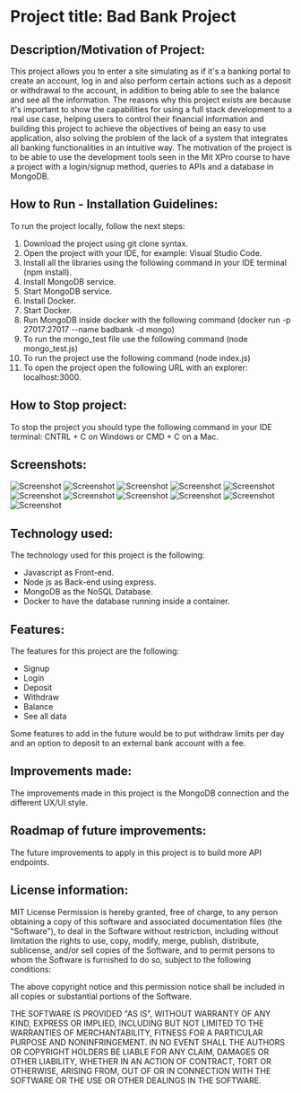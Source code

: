 # Project title: Bad Bank Project

## Description/Motivation of Project:
This project allows you to enter a site simulating as if it's a banking portal to create an account, log in and also perform certain actions such as a deposit or withdrawal to the account, in addition to being able to see the balance and see all the information.
The reasons why this project exists are because it's important to show the capabilities for using a full stack development to a real use case, helping users to control their financial information and building this project to achieve the objectives of being an easy to use application, also solving the problem of the lack of a system that integrates all banking functionalities in an intuitive way.
The motivation of the project is to be able to use the development tools seen in the Mit XPro course to have a project with a login/signup method, queries to APIs and a database in MongoDB.

## How to Run - Installation Guidelines:
To run the project locally, follow the next steps:
1. Download the project using git clone syntax.
2. Open the project with your IDE, for example: Visual Studio Code.
3. Install all the libraries using the following command in your IDE terminal (npm install).
4. Install MongoDB service.
5. Start MongoDB service.
6. Install Docker.
7. Start Docker.
8. Run MongoDB inside docker with the following command (docker run -p 27017:27017 --name badbank -d mongo)
9. To run the mongo_test file use the following command (node mongo_test.js)
10. To run the project use the following command (node index.js)
11. To open the project open the following URL with an explorer: localhost:3000.

## How to Stop project:
To stop the project you should type the following command in your IDE terminal: CNTRL + C on Windows or CMD + C on a Mac.

## Screenshots:
![Screenshot](screenshots/Home.png)
![Screenshot](screenshots/SignUp.png)
![Screenshot](screenshots/SignUp-success.png)
![Screenshot](screenshots/Login-failed.png)
![Screenshot](screenshots/Login-success.png)
![Screenshot](screenshots/Deposit.png)
![Screenshot](screenshots/Deposit-success.png)
![Screenshot](screenshots/Withdraw.png)
![Screenshot](screenshots/Withdraw-success.png)
![Screenshot](screenshots/Balance.png)
![Screenshot](screenshots/All-data.png)

## Technology used:
The technology used for this project is the following:
- Javascript as Front-end.
- Node js as Back-end using express.
- MongoDB as the NoSQL Database.
- Docker to have the database running inside a container.

## Features:
The features for this project are the following:
- Signup
- Login
- Deposit
- Withdraw
- Balance
- See all data

Some features to add in the future would be to put withdraw limits per day and an option to deposit to an external bank account with a fee.

## Improvements made:
The improvements made in this project is the MongoDB connection and the different UX/UI style.

## Roadmap of future improvements:
The future improvements to apply in this project is to build more API endpoints.

## License information:
MIT License
Permission is hereby granted, free of charge, to any person obtaining a copy of this software and associated documentation files (the "Software"), to deal in the Software without restriction, including without limitation the rights to use, copy, modify, merge, publish, distribute, sublicense, and/or sell copies of the Software, and to permit persons to whom the Software is furnished to do so, subject to the following conditions:

The above copyright notice and this permission notice shall be included in all copies or substantial portions of the Software.

THE SOFTWARE IS PROVIDED "AS IS", WITHOUT WARRANTY OF ANY KIND, EXPRESS OR IMPLIED, INCLUDING BUT NOT LIMITED TO THE WARRANTIES OF MERCHANTABILITY, FITNESS FOR A PARTICULAR PURPOSE AND NONINFRINGEMENT. IN NO EVENT SHALL THE AUTHORS OR COPYRIGHT HOLDERS BE LIABLE FOR ANY CLAIM, DAMAGES OR OTHER LIABILITY, WHETHER IN AN ACTION OF CONTRACT, TORT OR OTHERWISE, ARISING FROM, OUT OF OR IN CONNECTION WITH THE SOFTWARE OR THE USE OR OTHER DEALINGS IN THE SOFTWARE.
